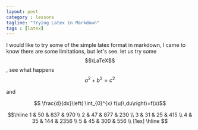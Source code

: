 ```yaml
---
layout: post
category : lessons
tagline: "Trying Latex in Markdown"
tags : [latex]
---
```

I would like to try some of the simple latex format in markdown, I came to know there are some limitations, but let's see.
let us try some $$\LaTeX$$, see what happens $$a^2 + b^2 = c^2$$ 

and 

$$ \frac{d}{dx}\left( \int_{0}^{x} f(u)\,du\right)=f(x)$$
<!--more-->


$$\hline 
1 & 50 & 837 & 970 \\  
2 & 47 & 877 & 230 \\ 
3 & 31 & 25 & 415 \\ 
4 & 35 & 144 & 2356 \\ 
5 & 45 & 300 & 556 \\ [1ex] 
\hline $$